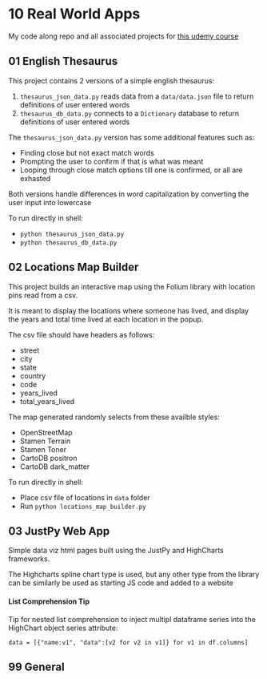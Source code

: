 # 10 Real World Apps
My code along repo and all associated projects for [this udemy course](https://www.udemy.com/course/the-python-mega-course/)

## 01 English Thesaurus
This project contains 2 versions of a simple english thesaurus:
1. `thesaurus_json_data.py` reads data from a `data/data.json` file to return definitions of user entered words
2. `thesaurus_db_data.py` connects to a `Dictionary` database to return definitions of user entered words

The `thesaurus_json_data.py` version has some additional features such as:
- Finding close but not exact match words
- Prompting the user to confirm if that is what was meant
- Looping through close match options till one is confirmed, or all are exhasted

Both versions handle differences in word capitalization by converting the user input into lowercase

To run directly in shell:
- `python thesaurus_json_data.py`
- `python thesaurus_db_data.py`

## 02 Locations Map Builder
This project builds an interactive map using the Folium library with location pins read from a csv.


It is meant to display the locations where someone has lived, and display the years and total time lived at each location in the popup.


The csv file should have headers as follows:
- street
- city
- state
- country
- code
- years_lived
- total_years_lived


The map generated randomly selects from these availble styles:
- OpenStreetMap
- Stamen Terrain
- Stamen Toner
- CartoDB positron
- CartoDB dark_matter


To run directly in shell:
- Place csv file of locations in `data` folder
- Run `python locations_map_builder.py`


## 03 JustPy Web App
Simple data viz html pages built using the JustPy and HighCharts frameworks.

The Highcharts spline chart type is used, but any other type from the library can be similarly be used as starting JS code and added to a website

#### List Comprehension Tip
Tip for nested list comprehension to inject multipl dataframe series into the HighChart object series attribute:

```
data = [{"name:v1", "data":[v2 for v2 in v1]} for v1 in df.columns]
```


## 99 General